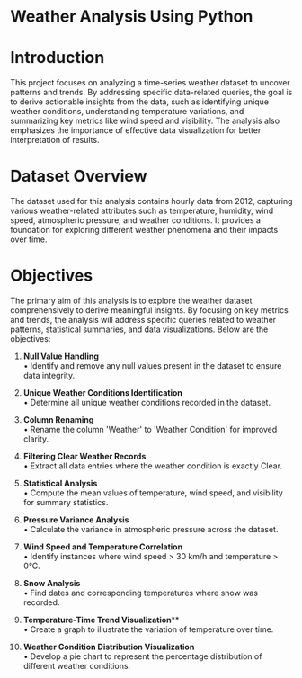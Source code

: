 # Weather Analysis Using Python

# Introduction 
This project focuses on analyzing a time-series weather dataset to uncover patterns and trends. By addressing specific data-related queries, the goal is to derive actionable insights from the data, such as identifying unique weather conditions, understanding temperature variations, and summarizing key metrics like wind speed and visibility. The analysis also emphasizes the importance of effective data visualization for better interpretation of results.

# Dataset Overview
The dataset used for this analysis contains hourly data from 2012, capturing various weather-related attributes such as temperature, humidity, wind speed, atmospheric pressure, and weather conditions. It provides a foundation for exploring different weather phenomena and their impacts over time.

# Objectives
The primary aim of this analysis is to explore the weather dataset comprehensively to derive meaningful insights. By focusing on key metrics and trends, the analysis will address specific queries related to weather patterns, statistical summaries, and data visualizations. Below are the objectives:

1. **Null Value Handling**<br/>
• Identify and remove any null values present in the dataset to ensure data integrity.<br/>

2. **Unique Weather Conditions Identification**<br/>
• Determine all unique weather conditions recorded in the dataset.<br/>

3. **Column Renaming**<br/>
• Rename the column 'Weather' to 'Weather Condition' for improved clarity.<br/>

4. **Filtering Clear Weather Records**<br/>
• Extract all data entries where the weather condition is exactly Clear.<br/>

5. **Statistical Analysis**<br/>
• Compute the mean values of temperature, wind speed, and visibility for summary statistics.<br/>

6. **Pressure Variance Analysis**<br/>
• Calculate the variance in atmospheric pressure across the dataset.<br/>

7. **Wind Speed and Temperature Correlation**<br/>
• Identify instances where wind speed > 30 km/h and temperature > 0°C.<br/>

8. **Snow Analysis**<br/>
• Find dates and corresponding temperatures where snow was recorded.<br/>

9. **Temperature-Time Trend Visualization****<br/>
• Create a graph to illustrate the variation of temperature over time.<br/>

10. **Weather Condition Distribution Visualization**<br/>
• Develop a pie chart to represent the percentage distribution of different weather conditions.<br/>
